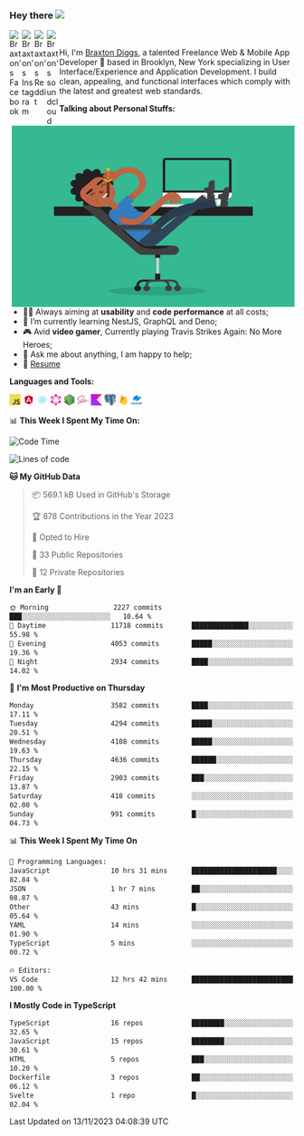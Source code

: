 ### Hey there <img src="https://media.giphy.com/media/hvRJCLFzcasrR4ia7z/giphy.gif" width="25">
<a href="https://www.facebook.com/BiggDiggz">
  <img align="left" alt="Braxton's Facebook" width="22px" src="https://cdn.jsdelivr.net/npm/simple-icons@v3/icons/facebook.svg" />
</a>
<a href="http://instagram.com/biggdiggz">
  <img align="left" alt="Braxton's Instagram" width="22px" src="https://cdn.jsdelivr.net/npm/simple-icons@v3/icons/instagram.svg" />
</a>
<a href="https://reddit.com/user/BiggDiggz/">
  <img align="left" alt="Braxton's Reddit" width="22px" src="https://cdn.jsdelivr.net/npm/simple-icons@v3/icons/reddit.svg" />
</a>
<a href="https://soundcloud.com/braxton-diggs">
  <img align="left" alt="Braxton's soundcloud" width="22px" src="https://cdn.jsdelivr.net/npm/simple-icons@v3/icons/soundcloud.svg" />
</a>

<br />

Hi, I'm [Braxton Diggs](https://braxtondiggs.com/), a talented Freelance Web & Mobile App Developer 🚀 based in Brooklyn, New York specializing in User Interface/Experience and Application Development. I build clean, appealing, and functional interfaces which comply with the latest and greatest web standards.

  <img align="right" alt="GIF" src="https://github.com/braxtondiggs/braxtondiggs/blob/master/coder.gif?raw=true" width="500" height="320" />
  
**Talking about Personal Stuffs:**

- 🧑‍💻 Always aiming at **usability** and **code performance** at all costs;
- 🌱 I’m currently learning NestJS, GraphQL and Deno;
- 🎮 Avid **video gamer**, Currently playing Travis Strikes Again: No More Heroes;
- 💬 Ask me about anything, I am happy to help;
- 📝 [Resume](https://braxtondiggs.com/assets/resume/braxton-diggs.pdf)

**Languages and Tools:**  

<code><img height="20" src="https://raw.githubusercontent.com/github/explore/80688e429a7d4ef2fca1e82350fe8e3517d3494d/topics/javascript/javascript.png"></code>
<code><img height="20" src="https://raw.githubusercontent.com/github/explore/80688e429a7d4ef2fca1e82350fe8e3517d3494d/topics/angular/angular.png"></code>
<code><img height="20" src="https://raw.githubusercontent.com/github/explore/80688e429a7d4ef2fca1e82350fe8e3517d3494d/topics/react/react.png"></code>
<code><img height="20" src="https://raw.githubusercontent.com/github/explore/5c058a388828bb5fde0bcafd4bc867b5bb3f26f3/topics/graphql/graphql.png"></code>
<code><img height="20" src="https://raw.githubusercontent.com/github/explore/80688e429a7d4ef2fca1e82350fe8e3517d3494d/topics/nodejs/nodejs.png"></code>
<code><img height="20" src="https://raw.githubusercontent.com/github/explore/80688e429a7d4ef2fca1e82350fe8e3517d3494d/topics/sass/sass.png"></code>
<code><img height="20" src="https://raw.githubusercontent.com/github/explore/80688e429a7d4ef2fca1e82350fe8e3517d3494d/topics/kotlin/kotlin.png"></code>
<code><img height="20" src="https://raw.githubusercontent.com/github/explore/80688e429a7d4ef2fca1e82350fe8e3517d3494d/topics/postgresql/postgresql.png"></code>
<code><img height="20" src="https://raw.githubusercontent.com/github/explore/80688e429a7d4ef2fca1e82350fe8e3517d3494d/topics/firebase/firebase.png"></code>
<code><img height="20" src="https://raw.githubusercontent.com/github/explore/80688e429a7d4ef2fca1e82350fe8e3517d3494d/topics/docker/docker.png"></code>

📊 **This Week I Spent My Time On:**
<!--START_SECTION:waka-->
![Code Time](http://img.shields.io/badge/Code%20Time-5%2C524%20hrs%2025%20mins-blue)

![Lines of code](https://img.shields.io/badge/From%20Hello%20World%20I%27ve%20Written-37.9%20million%20lines%20of%20code-blue)

**🐱 My GitHub Data** 

> 📦 569.1 kB Used in GitHub's Storage 
 > 
> 🏆 878 Contributions in the Year 2023
 > 
> 💼 Opted to Hire
 > 
> 📜 33 Public Repositories 
 > 
> 🔑 12 Private Repositories 
 > 
**I'm an Early 🐤** 

```text
🌞 Morning                2227 commits        ███░░░░░░░░░░░░░░░░░░░░░░   10.64 % 
🌆 Daytime                11718 commits       ██████████████░░░░░░░░░░░   55.98 % 
🌃 Evening                4053 commits        █████░░░░░░░░░░░░░░░░░░░░   19.36 % 
🌙 Night                  2934 commits        ████░░░░░░░░░░░░░░░░░░░░░   14.02 % 
```
📅 **I'm Most Productive on Thursday** 

```text
Monday                   3582 commits        ████░░░░░░░░░░░░░░░░░░░░░   17.11 % 
Tuesday                  4294 commits        █████░░░░░░░░░░░░░░░░░░░░   20.51 % 
Wednesday                4108 commits        █████░░░░░░░░░░░░░░░░░░░░   19.63 % 
Thursday                 4636 commits        ██████░░░░░░░░░░░░░░░░░░░   22.15 % 
Friday                   2903 commits        ███░░░░░░░░░░░░░░░░░░░░░░   13.87 % 
Saturday                 418 commits         ░░░░░░░░░░░░░░░░░░░░░░░░░   02.00 % 
Sunday                   991 commits         █░░░░░░░░░░░░░░░░░░░░░░░░   04.73 % 
```


📊 **This Week I Spent My Time On** 

```text
💬 Programming Languages: 
JavaScript               10 hrs 31 mins      █████████████████████░░░░   82.84 % 
JSON                     1 hr 7 mins         ██░░░░░░░░░░░░░░░░░░░░░░░   08.87 % 
Other                    43 mins             █░░░░░░░░░░░░░░░░░░░░░░░░   05.64 % 
YAML                     14 mins             ░░░░░░░░░░░░░░░░░░░░░░░░░   01.90 % 
TypeScript               5 mins              ░░░░░░░░░░░░░░░░░░░░░░░░░   00.72 % 

🔥 Editors: 
VS Code                  12 hrs 42 mins      █████████████████████████   100.00 % 
```

**I Mostly Code in TypeScript** 

```text
TypeScript               16 repos            ████████░░░░░░░░░░░░░░░░░   32.65 % 
JavaScript               15 repos            ████████░░░░░░░░░░░░░░░░░   30.61 % 
HTML                     5 repos             ███░░░░░░░░░░░░░░░░░░░░░░   10.20 % 
Dockerfile               3 repos             ██░░░░░░░░░░░░░░░░░░░░░░░   06.12 % 
Svelte                   1 repo              █░░░░░░░░░░░░░░░░░░░░░░░░   02.04 % 
```




 Last Updated on 13/11/2023 04:08:39 UTC
<!--END_SECTION:waka-->
